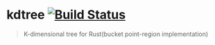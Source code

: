 # kdtree [![Build Status](https://travis-ci.org/mrhooray/kdtree-rs.svg?branch=master)](https://travis-ci.org/mrhooray/kdtree-rs)
> K-dimensional tree for Rust(bucket point-region implementation)
